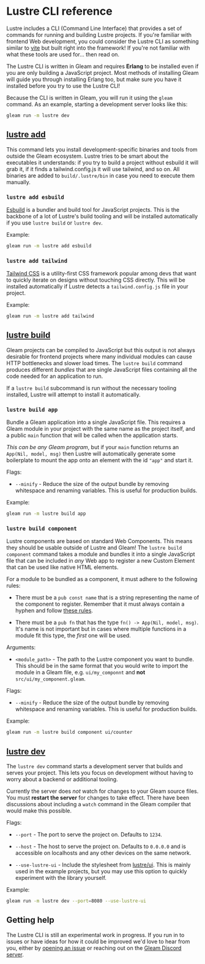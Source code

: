 # Lustre CLI reference

Lustre includes a CLI (Command Line Interface) that provides a set of commands
for running and building Lustre projects. If you're familiar with frontend Web
development, you could consider the Lustre CLI as something similar to
[vite](https://vitejs.dev) but built right into the framework! If you're not
familiar with what these tools are used for... then read on.

The Lustre CLI is written in Gleam and requires **Erlang** to be installed even
if you are only building a JavaScript project. Most methods of installing Gleam
will guide you through installing Erlang too, but make sure you have it installed
before you try to use the Lustre CLI!

Because the CLI is written in Gleam, you will run it using the `gleam` command.
As an example, starting a development server looks like this:

```sh
gleam run -m lustre dev
```

<h2 id="lustre-add" class="member-name">
  <a href="#lustre-add">lustre add</a>
</h2>

This command lets you install development-specific binaries and tools from outside
the Gleam ecosystem. Lustre tries to be smart about the executables it understands:
if you try to build a project without esbuild it will grab it, if it finds a
tailwind.config.js it will use tailwind, and so on. All binaries are added to
`build/.lustre/bin` in case you need to execute them manually.

### `lustre add esbuild`

[Esbuild](https://esbuild.github.io) is a bundler and build tool for JavaScript
projects. This is the backbone of a lot of Lustre's build tooling and will be
installed automatically if you use `lustre build` or `lustre dev`.

Example:

```sh
gleam run -m lustre add esbuild
```

### `lustre add tailwind`

[Tailwind CSS](https://tailwindcss.com) is a utility-first CSS framework popular
among devs that want to quickly iterate on designs without touching CSS directly.
This will be installed automatically if Lustre detects a `tailwind.config.js` file
in your project.

Example:

```sh
gleam run -m lustre add tailwind
```

<h2 id="lustre-build" class="member-name">
  <a href="#lustre-build">lustre build</a>
</h2>

Gleam projects can be compiled to JavaScript but this output is not always
desirable for frontend projects where many individual modules can cause HTTP
bottlenecks and slower load times. The `lustre build` command produces different
_bundles_ that are single JavaScript files containing all the code needed for an
application to run.

If a `lustre build` subcommand is run without the necessary tooling installed,
Lustre will attempt to install it automatically.

### `lustre build app`

Bundle a Gleam application into a single JavaScript file. This requires a Gleam
module in your project with the same name as the project itself, and a public
`main` function that will be called when the application starts.

_This can be any Gleam program_, but if your `main` function returns an
`App(Nil, model, msg)` then Lustre will automatically generate some boilerplate
to mount the app onto an element with the id `"app"` and start it.

Flags:

- `--minify` - Reduce the size of the output bundle by removing whitespace and
  renaming variables. This is useful for production builds.

Example:

```sh
gleam run -m lustre build app
```

### `lustre build component`

Lustre components are based on standard Web Components. This means they should
be usable outside of Lustre and Gleam! The `lustre build component` command takes
a module and bundles it into a single JavaScript file that can be included in
_any_ Web app to register a new Custom Element that can be used like native HTML
elements.

For a module to be bundled as a component, it must adhere to the following rules:

- There must be a `pub const name` that is a string representing the name of the
  component to register. Remember that it must always contain a hyphen and follow
  [these rules](https://developer.mozilla.org/en-US/docs/Web/API/CustomElementRegistry/define#valid_custom_element_names).

- There must be a `pub fn` that has the type `fn() -> App(Nil, model, msg)`. It's
  name is not important but in cases where multiple functions in a module fit this
  type, the _first_ one will be used.

Arguments:

- `<module_path>` - The path to the Lustre component you want to bundle. This should
  be in the same format that you would write to import the module in a Gleam file,
  e.g. `ui/my_componnt` and **not** `src/ui/my_component.gleam`.

Flags:

- `--minify` - Reduce the size of the output bundle by removing whitespace and
  renaming variables. This is useful for production builds.

Example:

```sh
gleam run -m lustre build component ui/counter
```

<h2 id="lustre-dev" class="member-name">
  <a href="#lustre-dev">lustre dev</a>
</h2>

The `lustre dev` command starts a development server that builds and serves your
project. This lets you focus on development without having to worry about a backend
or additional tooling.

Currently the server does _not_ watch for changes to your Gleam source files. You
must **restart the server** for changes to take effect. There have been discussions
about including a `watch` command in the Gleam compiler that would make this
possible.

Flags:

- `--port` - The port to serve the project on. Defaults to `1234`.

- `--host` - The host to serve the project on. Defaults to `0.0.0.0` and is
  accessible on localhosts and any other devices on the same network.

- `--use-lustre-ui` - Include the stylesheet from
  [lustre/ui](https://hexdocs.pm/lustre_ui/). This is mainly used in the example
  projects, but you may use this option to quickly experiment with the library
  yourself.

Example:

```sh
gleam run -m lustre dev --port=8080 --use-lustre-ui
```

## Getting help

The Lustre CLI is still an experimental work in progress. If you run in to issues
or have ideas for how it could be improved we'd love to hear from you, either by
[opening an issue](https://github.com/lustre-labs/lustre/issues) or reaching out
on the [Gleam Discord server](https://discord.gg/Fm8Pwmy).
